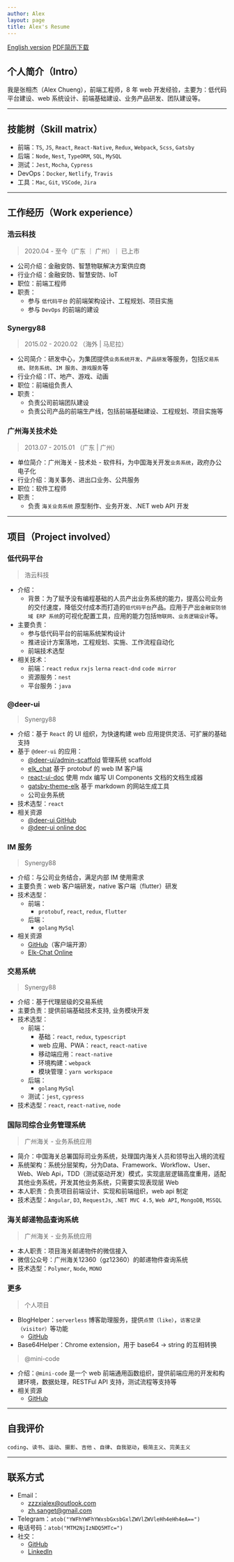```yaml
---
author: Alex
layout: page
title: Alex's Resume
---
```


<escape>

  <div class="no-print simple-nav">
    <a href="/resume_en" class="mr20">English version</a>
    <a href="https://cdn.jsdelivr.net/gh/SANGET/resource@master/files/resume.pdf">PDF简历下载</a>
  </div>

</escape>

## 个人简介（Intro）

我是张相杰（Alex Chueng），前端工程师，8 年 web 开发经验，主要为：低代码平台建设、web 系统设计、前端基础建设、业务产品研发、团队建设等。

------

## 技能树（Skill matrix）

- 前端：`TS`, `JS`, `React`, `React-Native`, `Redux`, `Webpack`, `Scss`, `Gatsby`
- 后端：`Node`, `Nest`, `TypeORM`, `SQL`, `MySQL`
- 测试：`Jest`, `Mocha`, `Cypress`
- DevOps：`Docker`, `Netlify`, `Travis`
- 工具：`Mac`, `Git`, `VSCode`, `Jira`

------

## 工作经历（Work experience）

### 浩云科技

> 2020.04 - 至今（广东 ｜ 广州）｜ 已上市

- 公司介绍：金融安防、智慧物联解决方案供应商
- 行业介绍：金融安防、智慧安防、IoT
- 职位：前端工程师
- 职责：
  - 参与 `低代码平台` 的前端架构设计、工程规划、项目实施
  - 参与 `DevOps` 的前端的建设

### Synergy88

> 2015.02 - 2020.02 （海外 | 马尼拉）

- 公司简介：研发中心，为集团提供`业务系统开发`、`产品研发`等服务，包括`交易系统`、`财务系统`、`IM 服务`、`游戏服务`等
- 行业介绍：IT、地产、游戏、动画
- 职位：前端组负责人
- 职责：
  - 负责公司前端团队建设
  - 负责公司产品的前端生产线，包括前端基础建设、工程规划、项目实施等

### 广州海关技术处

> 2013.07 - 2015.01 （广东 | 广州）

- 单位简介：广州海关 - 技术处 - 软件科，为中国海关开发`业务系统`，政府办公电子化
- 行业介绍：海关事务、进出口业务、公共服务
- 职位：软件工程师
- 职责：
  - 负责 `海关业务系统` 原型制作、业务开发、.NET web API 开发

------

## 项目（Project involved）

### 低代码平台

> 浩云科技

- 介绍：
  - 背景：为了赋予没有编程基础的人员产出业务系统的能力，提高公司业务的交付速度，降低交付成本而打造的`低代码平台`产品。应用于产出`金融安防领域 ERP 系统`的可视化配置工具，应用的能力包括`物联网`、`业务逻辑设计`等。
- 主要负责：
  - 参与低代码平台的前端系统架构设计
  - 推进设计方案落地，工程规划、实施、工作流程自动化
  - 前端技术选型
- 相关技术：
  - 前端：`react` `redux` `rxjs` `lerna` `react-dnd` `code mirror`
  - 资源服务：`nest`
  - 平台服务：`java`

### @deer-ui

> Synergy88

- 介绍：基于 `React` 的 UI 组织，为快速构建 web 应用提供灵活、可扩展的基础支持
- 基于 `@deer-ui` 的应用：
  - [@deer-ui/admin-scaffold][scaffold-demo] 管理系统 scaffold
  - [elk_chat][elk-chat] 基于 protobuf 的 web IM 客户端
  - [react-ui-doc][react-ui-doc] 使用 mdx 编写 UI Components 文档的文档生成器
  - [gatsby-theme-elk][gatsby-theme-elk] 基于 markdown 的网站生成工具
  - 公司业务系统
- 技术选型：`react`
- 相关资源
  - [@deer-ui GitHub][deer-ui]
  - [@deer-ui online doc][ui-doc]

<!-- ### admin-scaffold

管理系统 scaffold -->

### IM 服务

> Synergy88

- 介绍：与公司业务结合，满足内部 IM 使用需求
- 主要负责：web 客户端研发，native 客户端（flutter）研发
- 技术选型：
  - 前端：
    - `protobuf`, `react`, `redux`, `flutter`
  - 后端：
    - `golang` `MySql`
- 相关资源
  - [GitHub][elk-chat]（客户端开源）
  - [Elk-Chat Online][chat-online]

### 交易系统

> Synergy88

- 介绍：基于代理层级的交易系统
- 主要负责：提供前端基础技术支持, 业务模块开发
- 技术选型：
  - 前端：
    - 基础：`react`, `redux`, `typescript`
    - web 应用、PWA：`react`, `react-native`
    - 移动端应用：`react-native`
    - 环境构建：`webpack`
    - 模块管理：`yarn workspace`
  - 后端：
    - `golang` `MySql`
  - 测试：`jest`, `cypress`
- 技术选型：`react`, `react-native`, `node`

<!-- ### 餐饮配送平台

> Synergy88

- 介绍：本地餐饮配送服务平台。zan.com，服务已下线
- 主要负责：提供前端基础技术支持；业务模块开发；模块划分；协调设计、前端对接；协调前后端对；，开发任务分配与跟踪；代码审阅等
- 技术选型：`PWA`, `react + redux`, `admin-scaffold` -->

<!-- ### 前端资源发布系统

> Synergy88

- 介绍：用于管理公司所有产品的前端资源的部署流程
- 主要负责：项目负责人
- 动机：随着公司业务上升，为了更好地管理产品的前端发布流程而制作的
- 工作流程：本地构建 -> 登入发布系统 -> 上传 built package -> 发布 -> 应用通过 ssh 将资源推送到部署服务器，并备份原有资源
- 技术选型：`@deer-ui/admin-scaffold`, `@mini-code/web-server`, `lowDB` -->

### 国际司综合业务管理系统

> 广州海关 - 业务系统应用

- 简介：中国海关总署国际司业务系统，处理国内海关人员和领导出入境的流程
- 系统架构：系统分层架构，分为Data、Framework、Workflow、User、Web、Web Api，TDD（测试驱动开发）模式，实现底层逻辑高度重用，适配其他业务系统，开发其他业务系统，只需要实现表现层 Web
- 本人职责：负责项目前端设计、实现和前端组织，web api 制定
- 技术选型：`Angular`, `D3`, `RequestJs`, `.NET MVC 4.5`, `Web API`, `MongoDB`, `MSSQL`

### 海关邮递物品查询系统

> 广州海关 - 业务系统应用

- 本人职责：项目海关邮递物件的微信接入
- 微信公众号：广州海关12360（gz12360）的邮递物件查询系统
- 技术选型：`Polymer`, `Node`, `MONO`

### 更多

> 个人项目

- BlogHelper：`serverless` 博客助理服务，提供`点赞（like）`，`访客记录（visitor）`等功能
  - [GitHub](https://github.com/SANGET/blog-helper-serverless)
- Base64Helper：Chrome extension，用于 base64 -> string 的互相转换

> @mini-code

- 介绍：`@mini-code` 是一个 web 前端通用函数组织，提供前端应用的开发和构建环境，数据处理，RESTFul API 支持，测试流程等支持等
- 相关资源
  - [GitHub](https://github.com/minimal-studio)

------

## 自我评价

`coding`、`读书`、`运动`、`摄影`、`吉他` 、`自律`、`自我驱动`，`极简主义`、`完美主义`

------

## 联系方式

- Email：
  - <a href="mailto:zzzxjalex@outlook" target="_top">zzzxjalex@outlook.com</a>
  - <a href="mailto:zh.sanget@gmail.com" target="_top">zh.sanget@gmail.com</a>
- Telegram：`atob("YWFhYWFhYWxsbGxsbGxlZWVlZWVleHh4eHh4eA==")`
- 电话号码：`atob("MTM2NjIzNDQ5MTc=")`
- 社交：
  - [GitHub](https://github.com/SANGET)
  - [LinkedIn][linkedIn]

<!-- ## 教育

- 广东轻工职业技术学院 ~ 2013 -->

[request]: https://github.com/minimal-studio/request
[basic-helper]: https://github.com/minimal-studio/basic-helper
[deer-ui]: https://github.com/minimal-studio/deer-ui
[admin-scaffold]: https://github.com/minimal-studio/admin-scaffold
[admin-dashboard]: https://github.com/minimal-studio/admin-dashboard
[elk-chat]: https://github.com/elk-chat/elk_web
[chat-online]: https://chat.thinkmore.xyz/
[dashboard-doc]: https://admin.thinkmore.xyz/
[scaffold-demo]: https://scaffold.thinkmore.xyz/
[ui-doc]: https://ui.thinkmore.xyz/
[refactor-system]: https://thinkmore.xyz/%E9%87%8D%E6%9E%84%E9%A1%B9%E7%9B%AE(%E4%B8%80)
[react-ui-doc]: https://github.com/SANGET/react-ui-doc
[gatsby-theme-elk]: https://github.com/SANGET/react-ui-doc
[linkedIn]: https://www.linkedin.com/in/alex-zhang-391551191/
